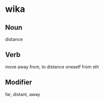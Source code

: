 wika
===

Noun
---

distance

Verb
---

move away from, to distance oneself from sth

Modifier
---

far, distant, away